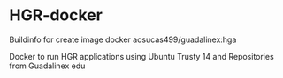 # HGR-docker

Buildinfo for create image docker aosucas499/guadalinex:hga

Docker to run HGR applications using Ubuntu Trusty 14 and Repositories from Guadalinex edu  
